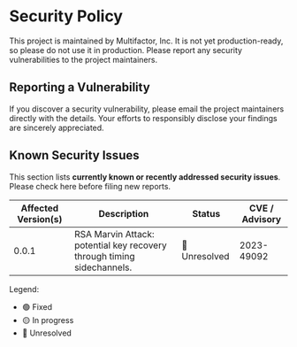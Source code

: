 # Security Policy
This project is maintained by Multifactor, Inc. It is not yet production-ready, so please do not use it in production. Please report any security vulnerabilities to the project maintainers.

## Reporting a Vulnerability
If you discover a security vulnerability, please email the project maintainers directly with the details. Your efforts to responsibly disclose your findings are sincerely appreciated.

## Known Security Issues

This section lists **currently known or recently addressed security issues**.
Please check here before filing new reports.

| Affected Version(s) | Description                                                            | Status       | CVE / Advisory |
| ------------------- | ---------------------------------------------------------------------- | ------------ | -------------- |
| 0.0.1               | RSA Marvin Attack: potential key recovery through timing sidechannels. | 🔴 Unresolved | 2023-49092     |

Legend:
- 🟢 Fixed
- 🟡 In progress
- 🔴 Unresolved